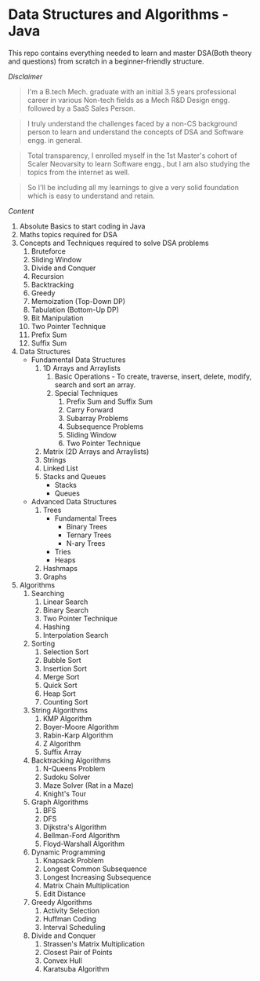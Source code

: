 # Data Structures and Algorithms - Java

This repo contains everything needed to learn and master DSA(Both theory and questions) from scratch in a beginner-friendly structure.

*Disclaimer*

> I'm a B.tech Mech. graduate with an initial 3.5 years professional career in various Non-tech fields as a Mech R&D Design engg. followed by a SaaS Sales Person.

> I truly understand the challenges faced by a non-CS background person to learn and understand the concepts of DSA and Software engg. in general.

>Total transparency, I enrolled myself in the 1st Master's cohort of Scaler Neovarsity to learn Software engg., but I am also studying the topics from the internet as well.

>So I'll be including all my learnings to give a very solid foundation which is easy to understand and retain. 

*Content*

1. Absolute Basics to start coding in Java
2. Maths topics required for DSA
3. Concepts and Techniques required to solve DSA problems
   1. Bruteforce
   2. Sliding Window
   3. Divide and Conquer
   4. Recursion
   5. Backtracking
   6. Greedy
   7. Memoization (Top-Down DP)
   8. Tabulation (Bottom-Up DP)
   9. Bit Manipulation
   10. Two Pointer Technique
   11. Prefix Sum
   12. Suffix Sum
4. Data Structures
   * Fundamental Data Structures
     1. 1D Arrays and Arraylists
        1. Basic Operations - To create, traverse, insert, delete, modify, search and sort an array.
        2. Special Techniques
           1. Prefix Sum and Suffix Sum
           2. Carry Forward
           3. Subarray Problems
           4. Subsequence Problems
           5. Sliding Window
           6. Two Pointer Technique
     2. Matrix (2D Arrays and Arraylists)
     3. Strings
     4. Linked List
     5. Stacks and Queues
        * Stacks
        * Queues
   * Advanced Data Structures
     1. Trees
        * Fundamental Trees
          * Binary Trees
          * Ternary Trees
          * N-ary Trees
        * Tries
        * Heaps
     2. Hashmaps
     3. Graphs
5. Algorithms
   1. Searching
      1. Linear Search
      2. Binary Search
      3. Two Pointer Technique
      4. Hashing
      5. Interpolation Search
   2. Sorting 
      1. Selection Sort
      2. Bubble Sort
      3. Insertion Sort
      4. Merge Sort
      5. Quick Sort
      6. Heap Sort
      7. Counting Sort
   3. String Algorithms
      1. KMP Algorithm
      2. Boyer-Moore Algorithm
      3. Rabin-Karp Algorithm
      4. Z Algorithm
      5. Suffix Array
   4. Backtracking Algorithms
      1. N-Queens Problem
      2. Sudoku Solver
      3. Maze Solver (Rat in a Maze)
      4. Knight's Tour
   5. Graph Algorithms 
      1. BFS
      2. DFS
      3. Dijkstra's Algorithm
      4. Bellman-Ford Algorithm
      5. Floyd-Warshall Algorithm
   6. Dynamic Programming 
      1. Knapsack Problem
      2. Longest Common Subsequence
      3. Longest Increasing Subsequence
      4. Matrix Chain Multiplication
      5. Edit Distance
   7. Greedy Algorithms 
      1. Activity Selection
      2. Huffman Coding
      3. Interval Scheduling
   8. Divide and Conquer
      1. Strassen's Matrix Multiplication
      2. Closest Pair of Points
      3. Convex Hull
      4. Karatsuba Algorithm